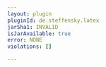 ```yaml
---
layout: plugin
pluginId: de.steffensky.latex
jarSha1: INVALID
isJarAvailable: true
error: NONE
violations: []

---
```


